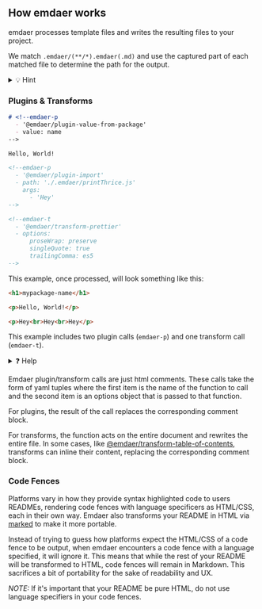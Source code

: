 ## How emdaer works

emdaer processes template files and writes the resulting files to your project.

We match `.emdaer/(**/*).emdaer(.md)` and use the captured part of each matched file to determine the path for the output.

<details>
  <summary>💡 Hint</summary>
  <p>In the case that you have an emdaer file in a nested directory inside the <code>.emdaer</code> directory, emdaer will output the respective README in that directory in your code base. For example, <code>.emdaer/src/components/README.emdaer.md</code> will output the generated README at <code>src/components/README.emdaer.md</code>.</p>
</details>

### Plugins & Transforms

<!-- prettier-ignore-start -->
```md
# <!--emdaer-p
  - '@emdaer/plugin-value-from-package'
  - value: name
-->

Hello, World!

<!--emdaer-p
  - '@emdaer/plugin-import'
  - path: './.emdaer/printThrice.js'
    args:
      - 'Hey'
-->

<!--emdaer-t
  - '@emdaer/transform-prettier'
  - options:
      proseWrap: preserve
      singleQuote: true
      trailingComma: es5
-->
```
<!-- prettier-ignore-end -->

This example, once processed, will look something like this:

```md
<h1>mypackage-name</h1>

<p>Hello, World!</p>

<p>Hey<br>Hey<br>Hey</p>
```

This example includes two plugin calls (`emdaer-p`) and one transform call (`emdaer-t`).

<details>
  <summary>❓ Help</summary>
  <blockquote>
    The first plugin call is to [@emdaer/plugin-value-from-package](/emdaer/emdaer/blob/master/packages/plugin-value-from-package). It is used to get the value of `name` from `package.json`. That way if your project name change, so does your README.
  </blockquote>
  <blockquote>
    The second plugin call is to [@emdaer/plugin-import](/emdaer/emdaer/blob/master/packages/plugin-import). It is used to import a function called `printThrice` and executing it with the argument `Hey`, printing it three times. The `path` parameter can be any node modules that exports a string, exports a function that returns a string, or exports a funciton that returns a promise that resolves to a string. 
  </blockquote>
  <blockquote>
    The third emdaer call is to [@emdaer/transform-prettier](/emdaer/emdaer/blob/master/packages/transform-prettier). It will format your README with the given options so you don't have to.
  </blockquote>
</details>


Emdaer plugin/transform calls are just html comments.
These calls take the form of yaml tuples where the first item is the name of the function to call and the second item is an options object that is passed to that function.

For plugins, the result of the call replaces the corresponding comment block.

For transforms, the function acts on the entire document and rewrites the entire file. In some cases, like [@emdaer/transform-table-of-contents](/emdaer/emdaer/blob/master/packages/transform-table-of-contents), transforms can inline their content, replacing the corresponding comment block.

### Code Fences
Platforms vary in how they provide syntax highlighted code to users READMEs, rendering code fences with language specificers as HTML/CSS, each in their own way. Emdaer also transforms your README in HTML via [marked](https://github.com/markedjs/marked) to make it more portable. 

Instead of trying to guess how platforms expect the HTML/CSS of a code fence to be output, when emdaer encounters a code fence with a language specified, it will ignore it. This means that while the rest of your README will be transformed to HTML, code fences will remain in Markdown. This sacrifices a bit of portability for the sake of readability and UX.

_NOTE:_ If it's important that your README be pure HTML, do not use language specifiers in your code fences.